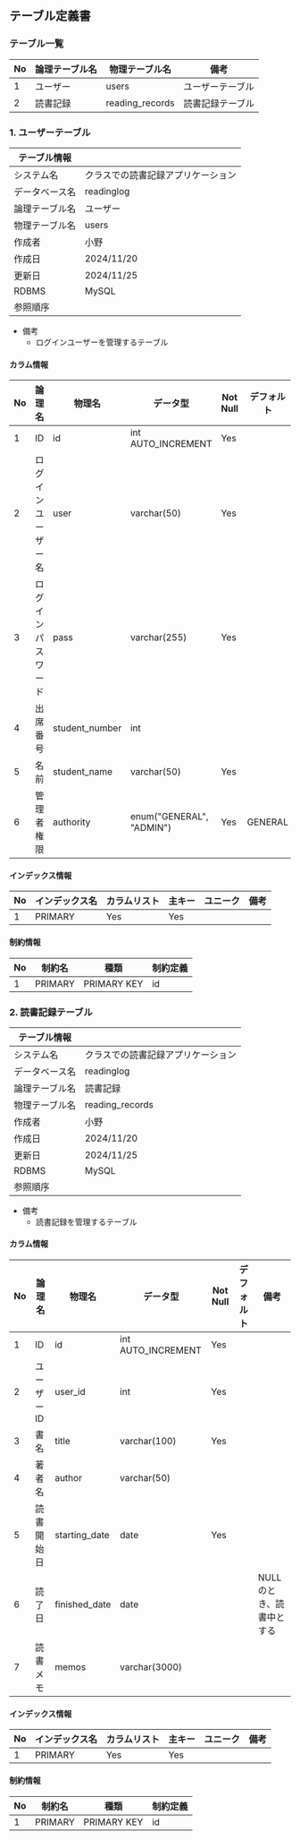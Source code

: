 ## テーブル定義書
### テーブル一覧
| No     | 論理テーブル名 | 物理テーブル名 | 備考 |
|------|-------------|--------------|-------------|
| 1 | ユーザー     | users   | ユーザーテーブル |
| 2 | 読書記録 | reading_records  |読書記録テーブル |


### 1. ユーザーテーブル

|テーブル情報||
|-------- | ---------------------------|
|システム名 | クラスでの読書記録アプリケーション |
|データベース名 | readinglog |
| 論理テーブル名 | ユーザー |
| 物理テーブル名 |  users |
|作成者 | 小野 |
|作成日 | 2024/11/20 |
| 更新日　| 2024/11/25 |
| RDBMS | MySQL |
|参照順序 ||
- 備考
    - ログインユーザーを管理するテーブル

#### カラム情報
|No | 論理名 | 物理名 | データ型 | Not Null | デフォルト | 備考 |
| --- | ------ | ------ |----- |-----------|------------|--------------|
|1|ID |id | int AUTO_INCREMENT | Yes| | |
|2| ログインユーザー名 | user | varchar(50) | Yes | | |
|3| ログインパスワード | pass | varchar(255) | Yes | | |
|4| 出席番号 | student_number | int | | | |
|5| 名前 | student_name | varchar(50) | Yes | | |
|6| 管理者権限 | authority | enum("GENERAL", "ADMIN") | Yes | GENERAL | "GENERAL"が生徒, "ADMIN"が教師 |

#### インデックス情報
|No|インデックス名|カラムリスト|主キー|ユニーク|備考|
|-----|--------------|----------|-----------|----------|--------|
|1 | PRIMARY | Yes| Yes||

#### 制約情報
|No| 制約名 | 種類| 制約定義 |
|---| --------- | ------- | -----|
|1 | PRIMARY | PRIMARY KEY|id|

### 2. 読書記録テーブル
|テーブル情報||
|-------- | ---------------------------|
|システム名 | クラスでの読書記録アプリケーション |
|データベース名 | readinglog |
| 論理テーブル名 | 読書記録 |
| 物理テーブル名 |  reading_records |
|作成者 | 小野 |
|作成日 | 2024/11/20 |
| 更新日　| 2024/11/25|
| RDBMS | MySQL |
|参照順序 ||
- 備考
    - 読書記録を管理するテーブル

#### カラム情報
|No | 論理名 | 物理名 | データ型 | Not Null | デフォルト | 備考 |
| --- | ------ | ------ |----- |-----------|------------|--------------|
|1|ID |id | int AUTO_INCREMENT | Yes| | |
|2| ユーザーID | user_id | int | Yes | | |
|3| 書名 | title | varchar(100) | Yes | | |
|4| 著者名 | author | varchar(50) |  | | |
|5| 読書開始日 | starting_date | date | Yes | | |
|6| 読了日 | finished_date | date | | | NULLのとき、読書中とする|
|7| 読書メモ | memos | varchar(3000) | | | |

#### インデックス情報
|No|インデックス名|カラムリスト|主キー|ユニーク|備考|
|-----|--------------|----------|-----------|----------|--------|
|1 | PRIMARY | Yes| Yes||

#### 制約情報
|No| 制約名 | 種類| 制約定義 |
|---| --------- | ------- | -----|
|1 | PRIMARY | PRIMARY KEY|id|


